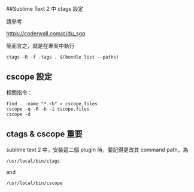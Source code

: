 ##Sublime Text 2 中 ctags 設定

請參考

https://coderwall.com/p/du_sgq

簡而言之，就是在專案中執行

`ctags -R -f .tags . $(bundle list --paths)`

## cscope 設定

相關指令：

	find . -name "*.rb" > cscope.files
	cscope -q -R -b -i cscope.files 
	cscope -d
	
## ctags & cscope 重要

sublime text 2 中，安裝這二個 plugin 時，要記得更改其 command path，為

`/usr/local/bin/ctags` 

and

`/usr/local/bin/cscope`



